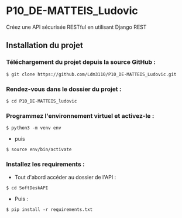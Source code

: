 # P10_DE-MATTEIS_Ludovic
Créez une API sécurisée RESTful en utilisant Django REST


## Installation du projet

### Téléchargement du projet depuis la source GitHub :

`
$ git clone https://github.com/Ldm3110/P10_DE-MATTEIS_Ludovic.git
`

### Rendez-vous dans le dossier du projet :

`
$ cd P10_DE-MATTEIS_ludovic
`

### Programmez l'environnement virtuel et activez-le :

`
$ python3 -m venv env
`

- puis

`
$ source env/bin/activate
`

### Installez les requirements :


- Tout d'abord accéder au dossier de l'API :

`
$ cd SoftDeskAPI
`


- Puis :

`
$ pip install -r requirements.txt
`
